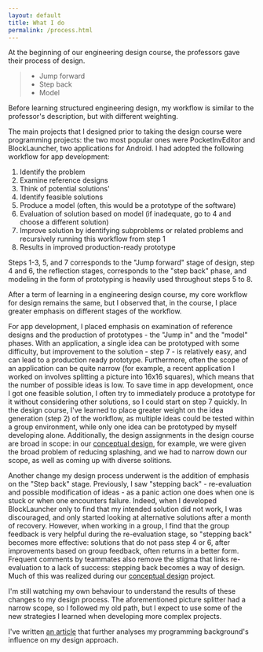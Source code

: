 ```yaml
---
layout: default
title: What I do
permalink: /process.html
---
```


At the beginning of our engineering design course, the professors gave their process of design.


>  - Jump forward
>  - Step back
>  - Model


Before learning structured engineering design, my workflow is similar to the professor's description, but with different weighting.

The main projects that I designed prior to taking the design course were programming projects: the two most popular ones were PocketInvEditor and BlockLauncher, two applications for Android. I had adopted the following workflow for app development:

1. Identify the problem
2. Examine reference designs
3. Think of potential solutions'
4. Identify feasible solutions
5. Produce a model (often, this would be a prototype of the software)
6. Evaluation of solution based on model (if inadequate, go to 4 and choose a different solution)
7. Improve solution by identifying subproblems or related problems and recursively running this workflow from step 1
8. Results in improved production-ready prototype

Steps 1-3, 5, and 7 corresponds to the "Jump forward" stage of design, step 4 and 6, the reflection stages, corresponds to the "step back" phase, and modeling in the form of prototyping is heavily used throughout steps 5 to 8.

After a term of learning in a engineering design course, my core workflow for design remains the same, but I observed that, in the course, I place greater emphasis on different stages of the workflow.

For app development, I placed emphasis on examination of reference designs and the production of prototypes - the "Jump in" and the "model" phases. With an application, a single idea can be prototyped with some difficulty, but improvement to the solution - step 7 - is relatively easy, and can lead to a production ready prototype. Furthermore, often the scope of an application can be quite narrow (for example, a recent application I worked on involves splitting a picture into 16x16 squares), which means that the number of possible ideas is low. To save time in app development, once I got one feasible solution, I often try to immediately produce a prototype for it without considering other solutions, so I could start on step 7 quickly. In the design course, I've learned to place greater weight on the idea generation (step 2) of the workflow, as multiple ideas could be tested within a group environment, while only one idea can be prototyped by myself developing alone. Additionally, the design assignments in the design course are broad in scope: in our [conceptual design](designs/esc101/cdr.html), for example, we were given the broad problem of reducing splashing, and we had to narrow down our scope, as well as coming up with diverse solitions.

Another change my design process underwent is the addition of emphasis on the "Step back" stage. Previously, I saw "stepping back" - re-evaluation and possible modification of ideas - as a panic action one does when one is stuck or when one encounters failure. Indeed, when I developed BlockLauncher only to find that my intended solution did not work, I was discouraged, and only started looking at alternative solutions after a month of recovery. However, when working in a group, I find that the group feedback is very helpful during the re-evaluation stage, so "stepping back" becomes more effective: solutions that do not pass step 4 or 6, after improvements based on group feedback, often returns in a better form. Frequent comments by teammates also remove the stigma that links re-evaluation to a lack of success: stepping back becomes a way of design. Much of this was realized during our [conceptual design](designs/esc101/cdr.html) project.

I'm still watching my own behaviour to understand the results of these changes to my design process. The aforementioned picture splitter had a narrow scope, so I followed my old path, but I expect to use some of the new strategies I learned when developing more complex projects.

I've written [an article](eval/programming_inspire.html) that further analyses my programming background's influence on my design approach.

